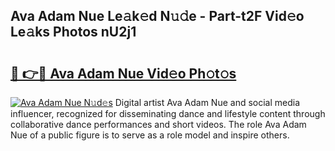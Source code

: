 ## Ava Adam Nue Le𝚊k𝚎d N𝚞𝚍e - Part-t2F Vid𝚎o Le𝚊ks Photos nU2j1

# <h2><a href="http://fb4ca15.evod.top/?m=Ava+Adam+Nue">🔗 👉🔴 Ava Adam Nue Vid𝚎o Ph𝚘t𝚘s</a></h2>

[![Ava Adam Nue N𝚞d𝚎s](https://i.imgur.com/8V9OHl7.gif)](http://fb4ca15.evod.top/?m=Ava+Adam+Nue)
Digital artist Ava Adam Nue and social media influencer, recognized for disseminating dance and lifestyle content through collaborative dance performances and short videos. The role Ava Adam Nue of a public figure is to serve as a role model and inspire others. 

